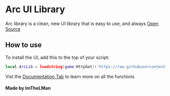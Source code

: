 # Arc UI Library

Arc library is a clean, new UI library that is easy to use, and always [Open Source](https://github.com/imthelman/Arc-Library/blob/main/source)

## How to use

To install the UI, add this to the top of your script:
```lua
local ArcLib = loadstring(game:HttpGet(('https://raw.githubusercontent.com/imthelman/Arc-Library/main/source')))()
```

Vist the [Documentation Tab](https://github.com/imthelman/Arc-Library/blob/main/Documentation.md) to learn more on all the functions

#### Made by ImTheLMan
